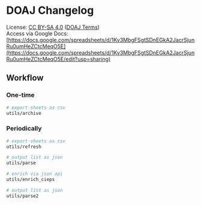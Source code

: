 # DOAJ Changelog

License: [CC BY-SA 4.0](https://creativecommons.org/licenses/by-sa/4.0/) ([DOAJ Terms](https://doaj.org/terms/))  
Access via Google Docs: [https://docs.google.com/spreadsheets/d/1Kv3MbgFSgtSDnEGkA2JacrSjunRu0umHeZCtcMeqO5E](https://docs.google.com/spreadsheets/d/1Kv3MbgFSgtSDnEGkA2JacrSjunRu0umHeZCtcMeqO5E/edit?usp=sharing)  

## Workflow

### One-time

```sh
# export sheets as csv
utils/archive
```

### Periodically

```sh
# export sheets as csv
utils/refresh
```

```sh
# output list as json
utils/parse
```

```sh
# enrich via json api
utils/enrich_cieps
```

```sh
# output list as json
utils/parse2
```
